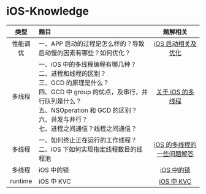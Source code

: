 # iOS-Knowledge
| 类型 | 题目 |  题解相关 | 
|:-------:|:-------|:-------:|
| 性能调优 |一、APP 启动的过程是怎么样的？导致启动慢的因素有哪些？如何优化？ |[iOS 启动相关及优化](https://github.com/loveway/iOS-Knowledge/blob/master/knowledge/app-startup-time.md) |
| 多线程 |一、iOS 中的多线程编程有哪几种？<br>二、进程和线程的区别？<br>三、GCD 的原理是什么？<br>四、GCD 中 group 的优点，及串行，并行队列是什么？<br>五、NSOperation 和 GCD 的区别？<br>六、并发与并行？<br>七、进程之间通信？线程之间通信？ |[关于 iOS 的多线程](https://github.com/loveway/iOS-Knowledge/blob/master/knowledge/iOS-multi-threading.md) |
| 多线程 |一、如何终止正在运行的工作线程？<br>二、iOS 下如何实现指定线程数目的线程池 | [ iOS 的多线程的一些问题解答](https://github.com/loveway/iOS-Knowledge/blob/master/knowledge/iOS-multi-threading-Q&A.md) |
| 多线程 | iOS 中的锁 | [iOS 中的锁](https://github.com/loveway/iOS-Knowledge/blob/master/knowledge/iOS-lock.md) | 
| runtime | iOS 中 KVC| [iOS 中 KVC](https://github.com/loveway/iOS-Knowledge/blob/master/knowledge/KVC.md) | 
    
